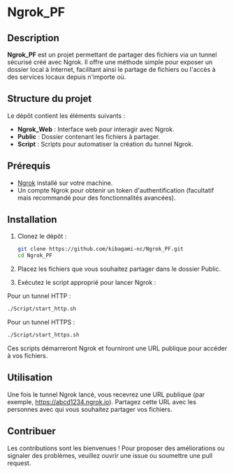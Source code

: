 # Ngrok_PF

## Description

**Ngrok_PF** est un projet permettant de partager des fichiers via un tunnel sécurisé créé avec Ngrok. Il offre une méthode simple pour exposer un dossier local à Internet, facilitant ainsi le partage de fichiers ou l'accès à des services locaux depuis n'importe où.

## Structure du projet

Le dépôt contient les éléments suivants :

- **Ngrok_Web** : Interface web pour interagir avec Ngrok.
- **Public** : Dossier contenant les fichiers à partager.
- **Script** : Scripts pour automatiser la création du tunnel Ngrok.

## Prérequis

- [Ngrok](https://ngrok.com/) installé sur votre machine.
- Un compte Ngrok pour obtenir un token d'authentification (facultatif mais recommandé pour des fonctionnalités avancées).

## Installation

1. Clonez le dépôt :

   ```bash
   git clone https://github.com/kibagami-nc/Ngrok_PF.git
   cd Ngrok_PF
   ```
   
2. Placez les fichiers que vous souhaitez partager dans le dossier Public.

3. Exécutez le script approprié pour lancer Ngrok :

Pour un tunnel HTTP :

  ```bash
  ./Script/start_http.sh
  ```

Pour un tunnel HTTPS :

  ```bash
  ./Script/start_https.sh
  ```

Ces scripts démarreront Ngrok et fourniront une URL publique pour accéder à vos fichiers.

## Utilisation

Une fois le tunnel Ngrok lancé, vous recevrez une URL publique (par exemple, https://abcd1234.ngrok.io). Partagez cette URL avec les personnes avec qui vous souhaitez partager vos fichiers.

## Contribuer

Les contributions sont les bienvenues ! Pour proposer des améliorations ou signaler des problèmes, veuillez ouvrir une issue ou soumettre une pull request.
